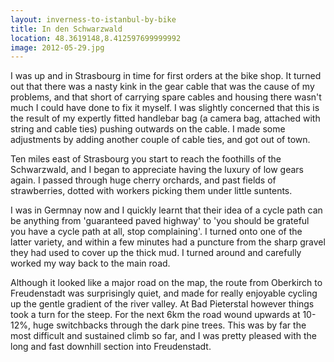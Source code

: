 ```yaml
---
layout: inverness-to-istanbul-by-bike
title: In den Schwarzwald
location: 48.3619148,8.412597699999992
image: 2012-05-29.jpg
---
```

I was up and in Strasbourg in time for first orders at the bike shop. It turned out that there was a nasty kink in the gear cable that was the cause of my problems, and that short of carrying spare cables and housing there wasn't much I could have done to fix it myself. I was slightly concerned that this is the result of my expertly fitted handlebar bag (a camera bag, attached with string and cable ties) pushing outwards on the cable. I made some adjustments by adding another couple of cable ties, and got out of town.

Ten miles east of Strasbourg you start to reach the foothills of the Schwarzwald, and I began to appreciate having the luxury of low gears again. I passed through huge cherry orchards, and past fields of strawberries, dotted with workers picking them under little suntents.

I was in Germnay now and I quickly learnt that their idea of a cycle path can be anything from 'guaranteed paved highway' to 'you should be grateful you have a cycle path at all, stop complaining'. I turned onto one of the latter variety, and within a few minutes had a puncture from the sharp gravel they had used to cover up the thick mud. I turned around and carefully worked my way back to the main road.

Although it looked like a major road on the map, the route from Oberkirch to Freudenstadt was surprisingly quiet, and made for really enjoyable cycling up the gentle gradient of the river valley. At Bad Pieterstal however things took a turn for the steep. For the next 6km the road wound upwards at 10-12%, huge switchbacks through the dark pine trees. This was by far the most difficult and sustained climb so far, and I was pretty pleased with the long and fast downhill section into Freudenstadt.